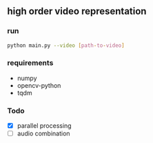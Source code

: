 ## high order video representation
### run
```bash
python main.py --video [path-to-video]
```

### requirements
+ numpy
+ opencv-python
+ tqdm

### Todo 
- [x] parallel processing
- [ ] audio combination